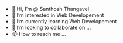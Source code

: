 - 👋 Hi, I’m @ Santhosh Thangavel 
- 👀 I’m interested in Web Developement
- 🌱 I’m currently learning Web Developement
- 💞️ I’m looking to collaborate on ...
- 📫 How to reach me ...

<!---
SanthoshAngular/SanthoshAngular is a ✨ special ✨ repository because its `README.md` (this file) appears on your GitHub profile.
You can click the Preview link to take a look at your changes.
--->
